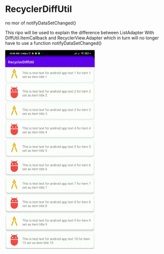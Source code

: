 # RecyclerDiffUtil
no mor of notifyDataSetChanged()

This ripo will be used to explain the difference between ListAdapter With DiffUtil.ItemCallback and RecyclerView.Adapter
which in turn will no longer have to use a function notifyDataSetChanged()

  ![Alt Text](https://github.com/alihrhera/RecyclerDiffUtil/blob/master/app.gif)


